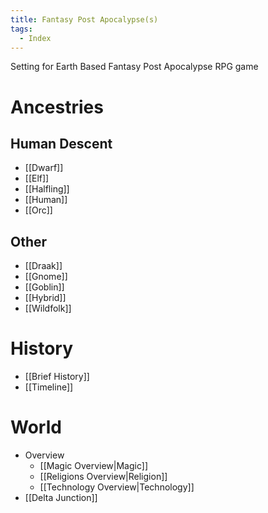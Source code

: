 ```yaml
---
title: Fantasy Post Apocalypse(s)
tags:
  - Index
---
```

Setting for Earth Based Fantasy Post Apocalypse RPG game

# Ancestries

## Human Descent

- [[Dwarf]]
- [[Elf]]
- [[Halfling]]
- [[Human]]
- [[Orc]]

## Other

- [[Draak]]
- [[Gnome]]
- [[Goblin]]
- [[Hybrid]]
- [[Wildfolk]]

# History

- [[Brief History]]
- [[Timeline]]

# World

- Overview
	- [[Magic Overview|Magic]]
	- [[Religions Overview|Religion]]
	- [[Technology Overview|Technology]]
- [[Delta Junction]]
